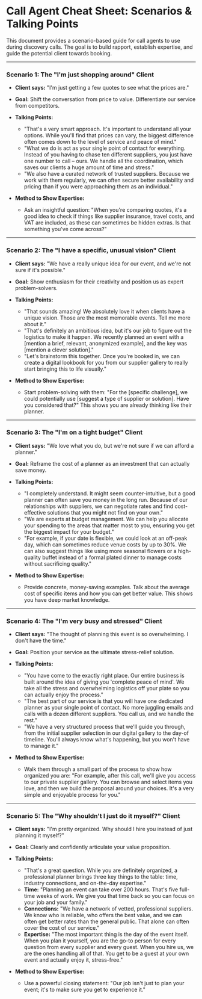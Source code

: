 # Call Agent Cheat Sheet: Scenarios & Talking Points

This document provides a scenario-based guide for call agents to use during discovery calls. The goal is to build rapport, establish expertise, and guide the potential client towards booking.

---

### Scenario 1: The "I'm just shopping around" Client

*   **Client says:** "I'm just getting a few quotes to see what the prices are."
*   **Goal:** Shift the conversation from price to value. Differentiate our service from competitors.

*   **Talking Points:**
    *   "That's a very smart approach. It's important to understand all your options. While you'll find that prices can vary, the biggest difference often comes down to the level of service and peace of mind."
    *   "What we do is act as your single point of contact for everything. Instead of you having to chase ten different suppliers, you just have one number to call – ours. We handle all the coordination, which saves our clients a huge amount of time and stress."
    *   "We also have a curated network of trusted suppliers. Because we work with them regularly, we can often secure better availability and pricing than if you were approaching them as an individual."

*   **Method to Show Expertise:**
    *   Ask an insightful question: "When you're comparing quotes, it's a good idea to check if things like supplier insurance, travel costs, and VAT are included, as these can sometimes be hidden extras. Is that something you've come across?"

---

### Scenario 2: The "I have a specific, unusual vision" Client

*   **Client says:** "We have a really unique idea for our event, and we're not sure if it's possible."
*   **Goal:** Show enthusiasm for their creativity and position us as expert problem-solvers.

*   **Talking Points:**
    *   "That sounds amazing! We absolutely love it when clients have a unique vision. Those are the most memorable events. Tell me more about it."
    *   "That's definitely an ambitious idea, but it's our job to figure out the logistics to make it happen. We recently planned an event with a [mention a brief, relevant, anonymized example], and the key was [mention a clever solution]."
    *   "Let's brainstorm this together. Once you're booked in, we can create a digital lookbook for you from our supplier gallery to really start bringing this to life visually."

*   **Method to Show Expertise:**
    *   Start problem-solving with them: "For the [specific challenge], we could potentially use [suggest a type of supplier or solution]. Have you considered that?" This shows you are already thinking like their planner.

---

### Scenario 3: The "I'm on a tight budget" Client

*   **Client says:** "We love what you do, but we're not sure if we can afford a planner."
*   **Goal:** Reframe the cost of a planner as an investment that can actually save money.

*   **Talking Points:**
    *   "I completely understand. It might seem counter-intuitive, but a good planner can often save you money in the long run. Because of our relationships with suppliers, we can negotiate rates and find cost-effective solutions that you might not find on your own."
    *   "We are experts at budget management. We can help you allocate your spending to the areas that matter most to you, ensuring you get the biggest impact for your budget."
    *   "For example, if your date is flexible, we could look at an off-peak day, which can sometimes reduce venue costs by up to 30%. We can also suggest things like using more seasonal flowers or a high-quality buffet instead of a formal plated dinner to manage costs without sacrificing quality."

*   **Method to Show Expertise:**
    *   Provide concrete, money-saving examples. Talk about the average cost of specific items and how you can get better value. This shows you have deep market knowledge.

---

### Scenario 4: The "I'm very busy and stressed" Client

*   **Client says:** "The thought of planning this event is so overwhelming. I don't have the time."
*   **Goal:** Position your service as the ultimate stress-relief solution.

*   **Talking Points:**
    *   "You have come to the exactly right place. Our entire business is built around the idea of giving you 'complete peace of mind'. We take all the stress and overwhelming logistics off your plate so you can actually enjoy the process."
    *   "The best part of our service is that you will have one dedicated planner as your single point of contact. No more juggling emails and calls with a dozen different suppliers. You call us, and we handle the rest."
    *   "We have a very structured process that we'll guide you through, from the initial supplier selection in our digital gallery to the day-of timeline. You'll always know what's happening, but you won't have to manage it."

*   **Method to Show Expertise:**
    *   Walk them through a small part of the process to show how organized you are: "For example, after this call, we'll give you access to our private supplier gallery. You can browse and select items you love, and then we build the proposal around your choices. It's a very simple and enjoyable process for you."

---

### Scenario 5: The "Why shouldn't I just do it myself?" Client

*   **Client says:** "I'm pretty organized. Why should I hire you instead of just planning it myself?"
*   **Goal:** Clearly and confidently articulate your value proposition.

*   **Talking Points:**
    *   "That's a great question. While you are definitely organized, a professional planner brings three key things to the table: time, industry connections, and on-the-day expertise."
    *   **Time:** "Planning an event can take over 200 hours. That's five full-time weeks of work. We give you that time back so you can focus on your job and your family."
    *   **Connections:** "We have a network of vetted, professional suppliers. We know who is reliable, who offers the best value, and we can often get better rates than the general public. That alone can often cover the cost of our service."
    *   **Expertise:** "The most important thing is the day of the event itself. When you plan it yourself, you are the go-to person for every question from every supplier and every guest. When you hire us, we are the ones handling all of that. You get to be a guest at your own event and actually enjoy it, stress-free."

*   **Method to Show Expertise:**
    *   Use a powerful closing statement: "Our job isn't just to plan your event; it's to make sure you get to experience it."

